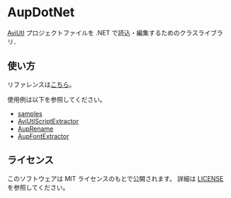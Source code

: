 # AupDotNet

[AviUtl](http://spring-fragrance.mints.ne.jp/aviutl/)
プロジェクトファイルを .NET で読込・編集するためのクラスライブラリ．

## 使い方
リファレンスは[こちら](https://karoterra.github.io/AupDotNet/index.html)。

使用例は以下を参照してください。

- [samples](samples)
- [AviUtlScriptExtractor](https://github.com/karoterra/AviUtlScriptExtractor)
- [AupRename](https://github.com/karoterra/AupRename)
- [AupFontExtractor](https://github.com/karoterra/AupFontExtractor)

## ライセンス
このソフトウェアは MIT ライセンスのもとで公開されます。
詳細は [LICENSE](LICENSE) を参照してください。
